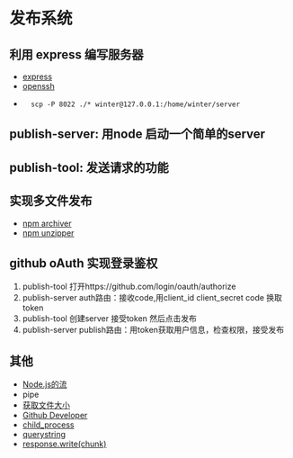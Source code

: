 # 发布系统
## 利用 express 编写服务器
- [express](https://expressjs.com/en/starter/installing.html)
- [openssh](https://www.openssh.com/)
- ```
    scp -P 8022 ./* winter@127.0.0.1:/home/winter/server
  ```
## publish-server: 用node 启动一个简单的server
## publish-tool: 发送请求的功能
## 实现多文件发布
- [npm archiver](https://www.npmjs.com/package/archiver) 
- [npm unzipper](https://www.npmjs.com/package/unzipper)
## github oAuth 实现登录鉴权
1. publish-tool 打开https://github.com/login/oauth/authorize
2. publish-server auth路由：接收code,用client_id client_secret code 换取token
3. publish-tool 创建server 接受token 然后点击发布
4. publish-server publish路由：用token获取用户信息，检查权限，接受发布
## 其他
- [Node.js的流](https://nodejs.org/docs/latest-v13.x/api/stream.html#stream_class_stream_readable)
- pipe
- [获取文件大小](https://nodejs.org/docs/latest-v13.x/api/fs.html#fs_class_fs_stats)
- [Github Developer](https://docs.github.com/en/developers/apps/identifying-and-authorizing-users-for-github-apps)
- [child_process](https://nodejs.org/api/child_process.html)
- [querystring](https://nodejs.org/api/querystring.html)
- [response.write(chunk)](https://nodejs.org/api/http.html#http_response_write_chunk_encoding_callback)